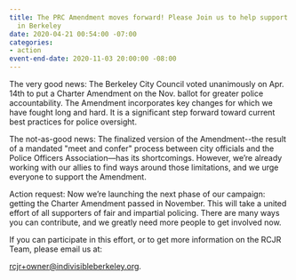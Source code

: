 ```yaml
---
title: The PRC Amendment moves forward! Please Join us to help support police accountability
  in Berkeley
date: 2020-04-21 00:54:00 -07:00
categories:
- action
event-end-date: 2020-11-03 20:00:00 -08:00
---
```


The very good news: The Berkeley City Council voted unanimously on Apr. 14th to put a Charter Amendment on the Nov. ballot for greater police accountability. The Amendment incorporates key changes for which we have fought long and hard. It is a significant step forward toward current best practices for police oversight. 

The not-as-good news: The finalized version of the Amendment--the result of a mandated "meet and confer" process between city officials and the Police Officers Association—has its shortcomings. However, we’re already working with our allies to find ways around those limitations, and we urge everyone to support the Amendment.

Action request: Now we’re launching the next phase of our campaign: getting the Charter Amendment passed in November.  This will take a united effort of all supporters of fair and impartial policing. There are many ways you can contribute, and we greatly need more people to get involved now. 

If you can participate in this effort, or to get more information on the RCJR Team, please email us at:

rcjr+owner@indivisibleberkeley.org.

